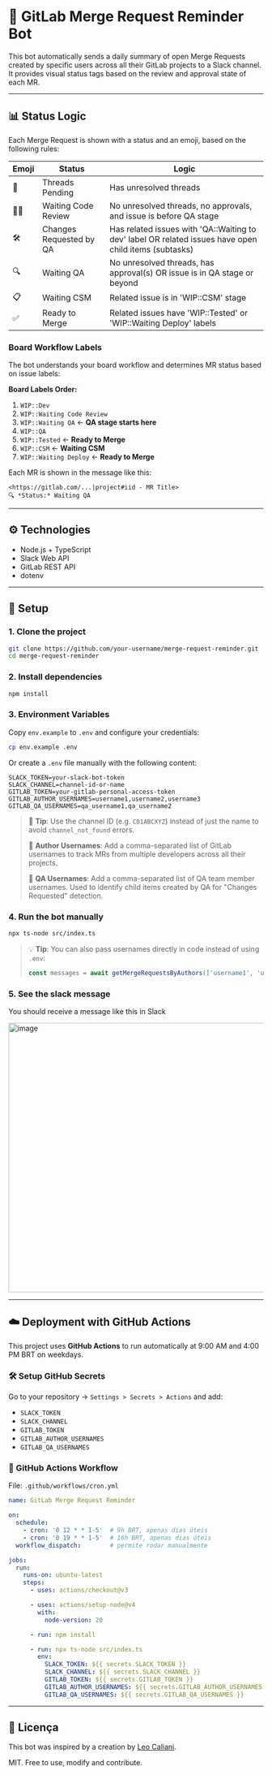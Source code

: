 # 🤖 GitLab Merge Request Reminder Bot

This bot automatically sends a daily summary of open Merge Requests created by specific users across all their GitLab projects to a Slack channel. It provides visual status tags based on the review and approval state of each MR.

---

## 📊 Status Logic

Each Merge Request is shown with a status and an emoji, based on the following rules:

| Emoji  | Status               | Logic                                                                 |
|--------|----------------------|------------------------------------------------------------------------|
| 💬     | Threads Pending       | Has unresolved threads                                                |
| 🕵️‍♂️   | Waiting Code Review   | No unresolved threads, no approvals, and issue is before QA stage    |
| 🛠️     | Changes Requested by QA     | Has related issues with 'QA::Waiting to dev' label OR related issues have open child items (subtasks) |
| 🔍     | Waiting QA            | No unresolved threads, has approval(s) OR issue is in QA stage or beyond |
| 📋     | Waiting CSM           | Related issue is in 'WIP::CSM' stage                                  |
| ✅     | Ready to Merge        | Related issues have 'WIP::Tested' or 'WIP::Waiting Deploy' labels   |


### Board Workflow Labels

The bot understands your board workflow and determines MR status based on issue labels:

**Board Labels Order:**
1. `WIP::Dev`
2. `WIP::Waiting Code Review`
3. `WIP::Waiting QA` ← **QA stage starts here**
4. `WIP::QA`
5. `WIP::Tested` ← **Ready to Merge**
6. `WIP::CSM` ← **Waiting CSM**
7. `WIP::Waiting Deploy` ← **Ready to Merge**

Each MR is shown in the message like this:

```
<https://gitlab.com/...|project#iid - MR Title>
🔍 *Status:* Waiting QA
```

---

## ⚙️ Technologies

- Node.js + TypeScript  
- Slack Web API  
- GitLab REST API  
- dotenv  

---

## 🚀 Setup

### 1. Clone the project

```bash
git clone https://github.com/your-username/merge-request-reminder.git
cd merge-request-reminder
```

### 2. Install dependencies

```bash
npm install
```

### 3. Environment Variables

Copy `env.example` to `.env` and configure your credentials:
```bash
cp env.example .env
```

Or create a `.env` file manually with the following content:

```env
SLACK_TOKEN=your-slack-bot-token
SLACK_CHANNEL=channel-id-or-name
GITLAB_TOKEN=your-gitlab-personal-access-token
GITLAB_AUTHOR_USERNAMES=username1,username2,username3
GITLAB_QA_USERNAMES=qa_username1,qa_username2
```

> 🔎 **Tip**: Use the channel ID (e.g. `C01ABCXYZ`) instead of just the name to avoid `channel_not_found` errors.
> 
> 📝 **Author Usernames**: Add a comma-separated list of GitLab usernames to track MRs from multiple developers across all their projects.
> 
> 🧪 **QA Usernames**: Add a comma-separated list of QA team member usernames. Used to identify child items created by QA for "Changes Requested" detection.

### 4. Run the bot manually

```bash
npx ts-node src/index.ts
```

> 💡 **Tip**: You can also pass usernames directly in code instead of using `.env`:
> ```typescript
> const messages = await getMergeRequestsByAuthors(['username1', 'username2']);
> ```

### 5. See the slack message

You should receive a message like this in Slack

<img width="638" height="531" alt="image" src="https://github.com/user-attachments/assets/afd5e134-6bf9-480a-9ce9-88c2fe498608" />

---

## ☁️ Deployment with GitHub Actions

This project uses **GitHub Actions** to run automatically at 9:00 AM  and 4:00 PM BRT on weekdays.

### 🛠 Setup GitHub Secrets

Go to your repository → `Settings > Secrets > Actions` and add:

- `SLACK_TOKEN`
- `SLACK_CHANNEL`
- `GITLAB_TOKEN`
- `GITLAB_AUTHOR_USERNAMES`
- `GITLAB_QA_USERNAMES`

### 🧩 GitHub Actions Workflow

File: `.github/workflows/cron.yml`

```yaml
name: GitLab Merge Request Reminder

on:
  schedule:
    - cron: '0 12 * * 1-5'  # 9h BRT, apenas dias úteis
    - cron: '0 19 * * 1-5'  # 16h BRT, apenas dias úteis
  workflow_dispatch:        # permite rodar manualmente

jobs:
  run:
    runs-on: ubuntu-latest
    steps:
      - uses: actions/checkout@v3

      - uses: actions/setup-node@v4
        with:
          node-version: 20

      - run: npm install

      - run: npx ts-node src/index.ts
        env:
          SLACK_TOKEN: ${{ secrets.SLACK_TOKEN }}
          SLACK_CHANNEL: ${{ secrets.SLACK_CHANNEL }}
          GITLAB_TOKEN: ${{ secrets.GITLAB_TOKEN }}
          GITLAB_AUTHOR_USERNAMES: ${{ secrets.GITLAB_AUTHOR_USERNAMES }}
          GITLAB_QA_USERNAMES: ${{ secrets.GITLAB_QA_USERNAMES }}
```

---

## 📄 Licença

This bot was inspired by a creation by [Leo Caliani](https://github.com/lcaliani).

MIT. Free to use, modify and contribute.
